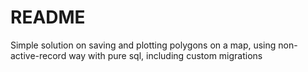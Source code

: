 # README

Simple solution on saving and plotting polygons on a map, using non-active-record way with pure sql, including custom migrations